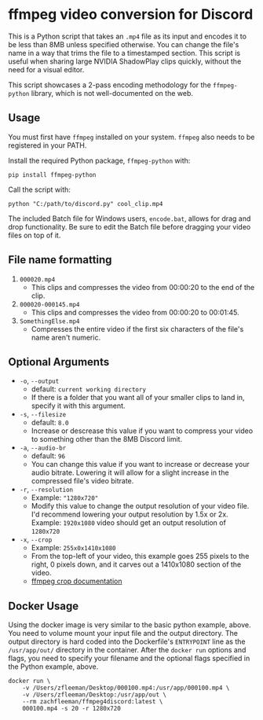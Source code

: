 # ffmpeg video conversion for Discord
This is a Python script that takes an `.mp4` file as its input and encodes it to be less than 8MB unless specified otherwise. You can change the file's name in a way that trims the file to a timestamped section. This script is useful when sharing large NVIDIA ShadowPlay clips quickly, without the need for a visual editor.

This script showcases a 2-pass encoding methodology for the `ffmpeg-python` library, which is not well-documented on the web.

## Usage
You must first have `ffmpeg` installed on your system. `ffmpeg` also needs to be registered in your PATH.

Install the required Python package, `ffmpeg-python` with:

```pip install ffmpeg-python```

Call the script with:

```python "C:/path/to/discord.py" cool_clip.mp4```

The included Batch file for Windows users, `encode.bat`, allows for drag and drop functionality. Be sure to edit the Batch file before dragging your video files on top of it.

## File name formatting
1) `000020.mp4`
    - This clips and compresses the video from 00:00:20 to the end of the clip.
2) `000020-000145.mp4`
    - This clips and compresses the video from 00:00:20 to 00:01:45.
3) `SomethingElse.mp4`
    - Compresses the entire video if the first six characters of the file's name aren't numeric.

## Optional Arguments
- `-o`, `--output`
  - default: `current working directory`
  - If there is a folder that you want all of your smaller clips to land in, specify it with this argument.
- `-s`, `--filesize`
  - default: `8.0`
  - Increase or descrease this value if you want to compress your video to something other than the 8MB Discord limit.
- `-a`, `--audio-br`
  - default: `96`
  - You can change this value if you want to increase or decrease your audio bitrate. Lowering it will allow for a slight increase in the compressed file's video bitrate.
- `-r`, `--resolution`
  - Example: `"1280x720"`
  - Modify this value to change the output resolution of your video file. I'd recommend lowering your output resolution by 1.5x or 2x. Example: `1920x1080` video should get an output resolution of `1280x720`
- `-x`, `--crop`
  - Example: `255x0x1410x1080`
  - From the top-left of your video, this example goes 255 pixels to the right, 0 pixels down, and it carves out a 1410x1080 section of the video.
  - [ffmpeg crop documentation](https://ffmpeg.org/ffmpeg-filters.html#Examples-61)

## Docker Usage

Using the docker image is very similar to the basic python example, above. You need to volume mount your input file and the output directory. The output directory is hard coded into the Dockerfile's `ENTRYPOINT` line as the `/usr/app/out/` directory in the container. After the `docker run` options and flags, you need to specify your filename and the optional flags specified in the Python example, above.

```
docker run \
    -v /Users/zfleeman/Desktop/000100.mp4:/usr/app/000100.mp4 \
    -v /Users/zfleeman/Desktop:/usr/app/out \
    --rm zachfleeman/ffmpeg4discord:latest \
    000100.mp4 -s 20 -r 1280x720
```
